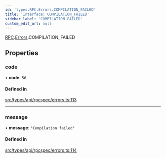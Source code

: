 ```yaml
---
id: 'types.RPC.Errors.COMPILATION_FAILED'
title: 'Interface: COMPILATION_FAILED'
sidebar_label: 'COMPILATION_FAILED'
custom_edit_url: null
---
```


[RPC](../namespaces/types.RPC.md).[Errors](../namespaces/types.RPC.Errors.md).COMPILATION_FAILED

## Properties

### code

• **code**: `56`

#### Defined in

[src/types/api/rpcspec/errors.ts:113](https://github.com/starknet-io/starknet.js/blob/v5.29.0/src/types/api/rpcspec/errors.ts#L113)

---

### message

• **message**: `"Compilation failed"`

#### Defined in

[src/types/api/rpcspec/errors.ts:114](https://github.com/starknet-io/starknet.js/blob/v5.29.0/src/types/api/rpcspec/errors.ts#L114)
